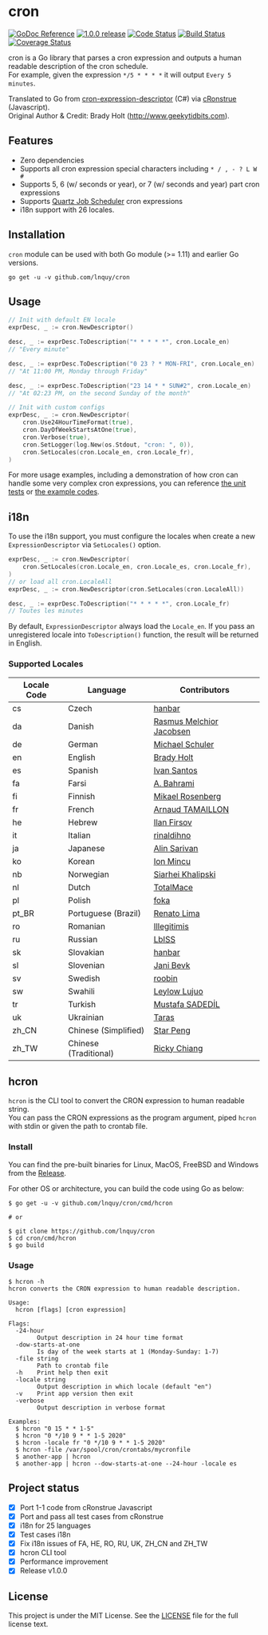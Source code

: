 # cron
<p align="left">
  <a href="https://godoc.org/github.com/lnquy/cron" title="GoDoc Reference" rel="nofollow"><img src="https://img.shields.io/badge/go-documentation-blue.svg?style=flat" alt="GoDoc Reference"></a>
  <a href="https://github.com/github.com/lnquy/cron/releases/tag/v1.0.0" title="1.0.0 Release" rel="nofollow"><img src="https://img.shields.io/badge/version-1.0.0-blue.svg?style=flat" alt="1.0.0 release"></a>
  <a href="https://goreportcard.com/report/github.com/lnquy/cron"><img src="https://goreportcard.com/badge/github.com/lnquy/cron" alt="Code Status" /></a>
  <a href="https://travis-ci.org/lnquy/cron"><img src="https://travis-ci.org/lnquy/cron.svg?branch=master" alt="Build Status" /></a>
  <a href='https://coveralls.io/github/lnquy/cron?branch=master'><img src='https://coveralls.io/repos/github/lnquy/cron/badge.svg?branch=master' alt='Coverage Status' /></a>
  <br />
</p>

cron is a Go library that parses a cron expression and outputs a human readable description of the cron schedule.  
For example, given the expression `*/5 * * * *` it will output `Every 5 minutes`.  

Translated to Go from [cron-expression-descriptor](https://github.com/bradymholt/cron-expression-descriptor) (C#) via [cRonstrue](https://github.com/bradymholt/cRonstrue) (Javascript).  
Original Author & Credit: Brady Holt (http://www.geekytidbits.com).

## Features
- Zero dependencies
- Supports all cron expression special characters including `* / , - ? L W #`
- Supports 5, 6 (w/ seconds or year), or 7 (w/ seconds and year) part cron expressions
- Supports [Quartz Job Scheduler](http://www.quartz-scheduler.org/) cron expressions
- i18n support with 26 locales.

## Installation
`cron` module can be used with both Go module (>= 1.11) and earlier Go versions.
```
go get -u -v github.com/lnquy/cron
```

## Usage

```go
// Init with default EN locale
exprDesc, _ := cron.NewDescriptor()

desc, _ := exprDesc.ToDescription("* * * * *", cron.Locale_en)
// "Every minute" 

desc, _ := exprDesc.ToDescription("0 23 ? * MON-FRI", cron.Locale_en)
// "At 11:00 PM, Monday through Friday" 

desc, _ := exprDesc.ToDescription("23 14 * * SUN#2", cron.Locale_en)
// "At 02:23 PM, on the second Sunday of the month"

// Init with custom configs
exprDesc, _ := cron.NewDescriptor(
    cron.Use24HourTimeFormat(true),
    cron.DayOfWeekStartsAtOne(true),
    cron.Verbose(true),
    cron.SetLogger(log.New(os.Stdout, "cron: ", 0)),
    cron.SetLocales(cron.Locale_en, cron.Locale_fr),
)
```

For more usage examples, including a demonstration of how cron can handle some very complex cron expressions, you can reference [the unit tests](https://github.com/lnquy/cron/blob/develop/locale_en_test.go) or [the example codes](https://github.com/lnquy/cron/tree/develop/examples).

## i18n

To use the i18n support, you must configure the locales when create a new `ExpressionDescriptor` via `SetLocales()` option.
```go
exprDesc, _ := cron.NewDescriptor(
    cron.SetLocales(cron.Locale_en, cron.Locale_es, cron.Locale_fr),
)
// or load all cron.LocaleAll
exprDesc, _ := cron.NewDescriptor(cron.SetLocales(cron.LocaleAll))

desc, _ := exprDesc.ToDescription("* * * * *", cron.Locale_fr)
// Toutes les minutes
```

By default, `ExpressionDescriptor` always load the `Locale_en`. If you pass an unregistered locale into `ToDescription()` function, the result will be returned in English.

### Supported Locales

| Locale Code | Language             | Contributors                                               |
| ----------- | -------------------- | ---------------------------------------------------------- |
|  cs         | Czech                | [hanbar](https://github.com/hanbar)                        |
|  da         | Danish               | [Rasmus Melchior Jacobsen](https://github.com/rmja)        |
|  de         | German               | [Michael Schuler](https://github.com/mschuler)             |
|  en         | English              | [Brady Holt](https://github.com/bradymholt)                |
|  es         | Spanish              | [Ivan Santos](https://github.com/ivansg)                   |
|  fa         | Farsi                | [A. Bahrami](https://github.com/alirezakoo)                |
|  fi         | Finnish              | [Mikael Rosenberg](https://github.com/MR77FI)              |
|  fr         | French               | [Arnaud TAMAILLON](https://github.com/Greybird)            |
|  he         | Hebrew               | [Ilan Firsov](https://github.com/IlanF)                    |
|  it         | Italian              | [rinaldihno](https://github.com/rinaldihno)                |
|  ja         | Japanese             | [Alin Sarivan](https://github.com/asarivan)                |
|  ko         | Korean               | [Ion Mincu](https://github.com/ionmincu)                   |
|  nb         | Norwegian            | [Siarhei Khalipski](https://github.com/KhalipskiSiarhei)   |
|  nl         | Dutch                | [TotalMace](https://github.com/TotalMace)                  |
|  pl         | Polish               | [foka](https://github.com/foka)                            |
|  pt_BR      | Portuguese (Brazil)  | [Renato Lima](https://github.com/natenho)                  |
|  ro         | Romanian             | [Illegitimis](https://github.com/illegitimis)              |
|  ru         | Russian              | [LbISS](https://github.com/LbISS)                          |
|  sk         | Slovakian            | [hanbar](https://github.com/hanbar)                        |
|  sl         | Slovenian            | [Jani Bevk](https://github.com/jenzy)                      |
|  sv         | Swedish              | [roobin](https://github.com/roobin)                        |
|  sw         | Swahili              | [Leylow Lujuo](https://github.com/leyluj)                  |
|  tr         | Turkish              | [Mustafa SADEDİL](https://github.com/sadedil)              |
|  uk         | Ukrainian            | [Taras](https://github.com/tbudurovych)                    |
|  zh_CN      | Chinese (Simplified) | [Star Peng](https://github.com/starpeng)                   |
|  zh_TW      | Chinese (Traditional)| [Ricky Chiang](https://github.com/metavige)                |



## hcron

`hcron` is the CLI tool to convert the CRON expression to human readable string.  
You can pass the CRON expressions as the program argument, piped `hcron` with stdin or given the path to crontab file.

### Install

You can find the pre-built binaries for Linux, MacOS, FreeBSD and Windows from the [Release](https://github.com/lnquy/cron/releases).  

For other OS or architecture, you can build the code using Go as below:

```shell
$ go get -u -v github.com/lnquy/cron/cmd/hcron

# or

$ git clone https://github.com/lnquy/cron
$ cd cron/cmd/hcron
$ go build
```

### Usage

```shell
$ hcron -h
hcron converts the CRON expression to human readable description.

Usage:
  hcron [flags] [cron expression]

Flags:
  -24-hour
        Output description in 24 hour time format
  -dow-starts-at-one
        Is day of the week starts at 1 (Monday-Sunday: 1-7)
  -file string
        Path to crontab file
  -h    Print help then exit
  -locale string
        Output description in which locale (default "en")
  -v    Print app version then exit
  -verbose
        Output description in verbose format

Examples:
  $ hcron "0 15 * * 1-5"
  $ hcron "0 */10 9 * * 1-5 2020"
  $ hcron -locale fr "0 */10 9 * * 1-5 2020"
  $ hcron -file /var/spool/cron/crontabs/mycronfile
  $ another-app | hcron 
  $ another-app | hcron --dow-starts-at-one --24-hour -locale es
```



## Project status

- [x] Port 1-1 code from cRonstrue Javascript
- [X] Port and pass all test cases from cRonstrue
- [X] i18n for 25 languages
- [X] Test cases i18n
- [x] Fix i18n issues of FA, HE, RO, RU, UK, ZH_CN and ZH_TW
- [x] hcron CLI tool
- [x] Performance improvement
- [x] Release v1.0.0

## License

This project is under the MIT License. See the [LICENSE](https://github.com/lnquy/cron/blob/master/LICENSE) file for the full license text.
